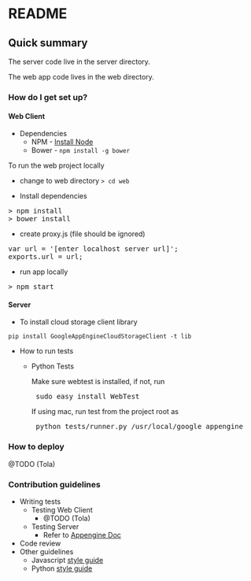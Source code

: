 # README #

## Quick summary
The server code live in the server directory.

The web app code lives in the web directory.

### How do I get set up? ###


#### Web Client
* Dependencies
    * NPM  - [Install Node](https://nodejs.org/en/download/)
    * Bower  - `npm install -g bower`


To run the web project locally

*  change to web directory `> cd web `

* Install dependencies
<pre>
> npm install
> bower install
</pre>

* create proxy.js (file should be ignored)
<pre>
var url = '[enter localhost server url]';
exports.url = url;
</pre>

* run app locally
<pre>
> npm start
</pre>


#### Server

* To install cloud storage client library

`pip install GoogleAppEngineCloudStorageClient -t lib`

* How to run tests

    * Python Tests
    
        Make sure webtest is installed, if not, run

        <pre> sudo easy_install WebTest </pre>

        If using mac, run test from the project root as 

        <pre> python tests/runner.py /usr/local/google_appengine </pre>
        

### How to deploy
@TODO (Tola)

### Contribution guidelines ###

* Writing tests
    * Testing Web Client
        * @TODO (Tola)
    * Testing Server
        * Refer to [Appengine Doc](https://cloud.google.com/appengine/docs/standard/python/tools/localunittesting) 
* Code review
* Other guidelines
   * Javascript [style guide](https://github.com/airbnb/javascript)
   * Python [style guide](https://google.github.io/styleguide/pyguide.html)


